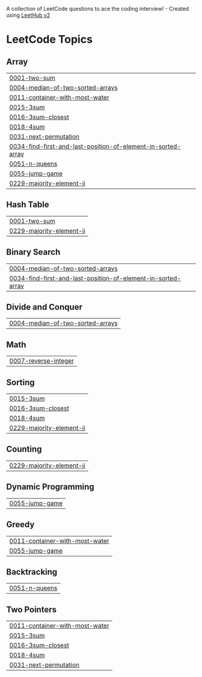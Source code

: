 A collection of LeetCode questions to ace the coding interview! - Created using [LeetHub v2](https://github.com/arunbhardwaj/LeetHub-2.0)
<!---LeetCode Topics Start-->
# LeetCode Topics
## Array
|  |
| ------- |
| [0001-two-sum](https://github.com/ErosxJack/LeetCode/tree/master/0001-two-sum) |
| [0004-median-of-two-sorted-arrays](https://github.com/ErosxJack/LeetCode/tree/master/0004-median-of-two-sorted-arrays) |
| [0011-container-with-most-water](https://github.com/ErosxJack/LeetCode/tree/master/0011-container-with-most-water) |
| [0015-3sum](https://github.com/ErosxJack/LeetCode/tree/master/0015-3sum) |
| [0016-3sum-closest](https://github.com/ErosxJack/LeetCode/tree/master/0016-3sum-closest) |
| [0018-4sum](https://github.com/ErosxJack/LeetCode/tree/master/0018-4sum) |
| [0031-next-permutation](https://github.com/ErosxJack/LeetCode/tree/master/0031-next-permutation) |
| [0034-find-first-and-last-position-of-element-in-sorted-array](https://github.com/ErosxJack/LeetCode/tree/master/0034-find-first-and-last-position-of-element-in-sorted-array) |
| [0051-n-queens](https://github.com/ErosxJack/LeetCode/tree/master/0051-n-queens) |
| [0055-jump-game](https://github.com/ErosxJack/LeetCode/tree/master/0055-jump-game) |
| [0229-majority-element-ii](https://github.com/ErosxJack/LeetCode/tree/master/0229-majority-element-ii) |
## Hash Table
|  |
| ------- |
| [0001-two-sum](https://github.com/ErosxJack/LeetCode/tree/master/0001-two-sum) |
| [0229-majority-element-ii](https://github.com/ErosxJack/LeetCode/tree/master/0229-majority-element-ii) |
## Binary Search
|  |
| ------- |
| [0004-median-of-two-sorted-arrays](https://github.com/ErosxJack/LeetCode/tree/master/0004-median-of-two-sorted-arrays) |
| [0034-find-first-and-last-position-of-element-in-sorted-array](https://github.com/ErosxJack/LeetCode/tree/master/0034-find-first-and-last-position-of-element-in-sorted-array) |
## Divide and Conquer
|  |
| ------- |
| [0004-median-of-two-sorted-arrays](https://github.com/ErosxJack/LeetCode/tree/master/0004-median-of-two-sorted-arrays) |
## Math
|  |
| ------- |
| [0007-reverse-integer](https://github.com/ErosxJack/LeetCode/tree/master/0007-reverse-integer) |
## Sorting
|  |
| ------- |
| [0015-3sum](https://github.com/ErosxJack/LeetCode/tree/master/0015-3sum) |
| [0016-3sum-closest](https://github.com/ErosxJack/LeetCode/tree/master/0016-3sum-closest) |
| [0018-4sum](https://github.com/ErosxJack/LeetCode/tree/master/0018-4sum) |
| [0229-majority-element-ii](https://github.com/ErosxJack/LeetCode/tree/master/0229-majority-element-ii) |
## Counting
|  |
| ------- |
| [0229-majority-element-ii](https://github.com/ErosxJack/LeetCode/tree/master/0229-majority-element-ii) |
## Dynamic Programming
|  |
| ------- |
| [0055-jump-game](https://github.com/ErosxJack/LeetCode/tree/master/0055-jump-game) |
## Greedy
|  |
| ------- |
| [0011-container-with-most-water](https://github.com/ErosxJack/LeetCode/tree/master/0011-container-with-most-water) |
| [0055-jump-game](https://github.com/ErosxJack/LeetCode/tree/master/0055-jump-game) |
## Backtracking
|  |
| ------- |
| [0051-n-queens](https://github.com/ErosxJack/LeetCode/tree/master/0051-n-queens) |
## Two Pointers
|  |
| ------- |
| [0011-container-with-most-water](https://github.com/ErosxJack/LeetCode/tree/master/0011-container-with-most-water) |
| [0015-3sum](https://github.com/ErosxJack/LeetCode/tree/master/0015-3sum) |
| [0016-3sum-closest](https://github.com/ErosxJack/LeetCode/tree/master/0016-3sum-closest) |
| [0018-4sum](https://github.com/ErosxJack/LeetCode/tree/master/0018-4sum) |
| [0031-next-permutation](https://github.com/ErosxJack/LeetCode/tree/master/0031-next-permutation) |
<!---LeetCode Topics End-->